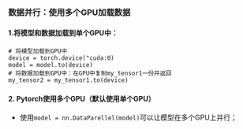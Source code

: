 ### 数据并行：使用多个GPU加载数据
#### 1.将模型和数据加载到单个GPU中：
```
# 将模型加载到GPU中
device = torch.device("cuda:0)
model = model.to(device)
# 将数据加载到GPU中：在GPU中复制my_tensor1一份并返回
my_tensor2 = my_tensor1.to(device)
```

#### 2. Pytorch使用多个GPU（默认使用单个GPU）
+ 使用`model = nn.DataParellel(model)`可以让模型在多个GPU上并行；
